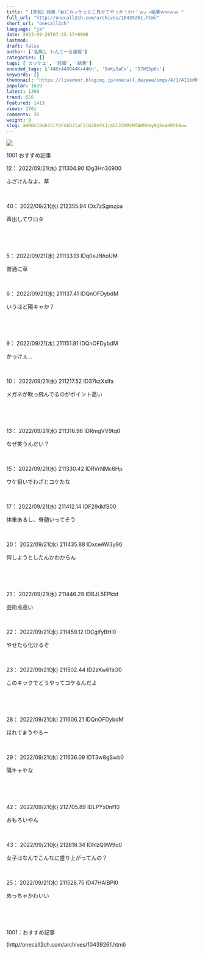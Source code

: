 ```yaml
---
title: "【悲報】弱男「女にカッケェとこ見せてやっか！ｵﾗｧ！ｗ」→結果ｗｗｗｗ "
full_url: "http://onecall2ch.com/archives/10439261.html"
short_url: "onecall2ch"
language: "ja"
date: 2023-09-29T07:35:17+0900
lastmod: 
draft: false
author: ['名無し わんこーる速報']
categories: []
tags: ['カッケェ', '悲報', '結果']
encoded_tags: ['44Kr44OD44Kx44Kn', '5oKy5aCx', '57WQ5p6c']
keywords: []
thumbnail: "https://livedoor.blogimg.jp/onecall_dazeee/imgs/4/1/411bd9fe.png"
popular: 1639
latest: 1398
trend: 656
featured: 1413
views: 1761
comments: 26
weight: 9
slug: aHR0cC8vb25lY2FsbDJjaC5jb20vYXJjaGl2ZXMvMTA0MzkyNjEuaHRtbA==
---
```


![](https://livedoor.blogimg.jp/onecall_dazeee/imgs/4/1/411bd9fe.png)

<div> <p class='name2'> 1001 おすすめ記事</p> <p class='name2'>12： 2022/09/21(水) 211304.90 IDg3Hn30900</p><p class='onecall'>ふざけんなよ、草 <br></p><br> <p class='name2'>40： 2022/09/21(水) 212355.94 IDx7zSgmzpa</p><p class='onecall'><p>声出してワロタ </p><br></p><br> <p class='name2'>5： 2022/09/21(水) 211133.13 IDq0xJNhoUM</p><p class='onecall'> 普通に草 <br></p><br> <p class='name2'>6： 2022/09/21(水) 211137.41 IDQnOFDybdM</p><p class='onecall'><p> いうほど陽キャか？ </p><br></p><br> <p class='name2'>9： 2022/09/21(水) 211151.91 IDQnOFDybdM</p><p class='onecall'> かっけぇ… <br></p><br> <p class='name2'>10： 2022/09/21(水) 211217.52 ID37kzXslfa</p><p class='onecall'><p> メガネが吹っ飛んでるのがポイント高い </p><br></p><br> <p class='name2'>13： 2022/09/21(水) 211316.96 IDRmgVV9tq0</p><p class='onecall'> なぜ笑うんだい？ <br></p><br> <p class='name2'>15： 2022/09/21(水) 211330.42 IDRVrNMc6Hp</p><p class='onecall'> ウケ狙いでわざとコケたな <br></p><br> <p class='name2'>17： 2022/09/21(水) 211412.14 IDF29dkfS00</p><p class='onecall'> 体重あるし、脊髄いってそう <br></p><br> <p class='name2'>20： 2022/09/21(水) 211435.88 IDxceAW3y90</p><p class='onecall'><p> 何しようとしたんかわからん </p><br></p><br> <p class='name2'>21： 2022/09/21(水) 211446.28 IDBJL5EPktd</p><p class='onecall'> 芸術点高い <br></p><br> <p class='name2'>22： 2022/09/21(水) 211459.12 IDCgIfyBHl0</p><p class='onecall'> やせたら化けるぞ <br></p><br> <p class='name2'>23： 2022/09/21(水) 211502.44 ID2zKw61sO0</p><p class='onecall'><p> このキックでどうやってコケるんだよ </p><br></p><br> <p class='name2'>28： 2022/09/21(水) 211606.21 IDQnOFDybdM</p><p class='onecall'> ほれてまうやろー <br></p><br> <p class='name2'>29： 2022/09/21(水) 211636.09 IDT3w8gSwb0</p><p class='onecall'><p> 陽キャやな </p><br></p><br> <p class='name2'>42： 2022/09/21(水) 212705.89 IDLPYx0nf10</p><p class='onecall'> おもろいやん <br></p><br> <p class='name2'>43： 2022/09/21(水) 212818.34 IDhlzQ9W9c0</p><p class='onecall'> 女子はなんでこんなに盛り上がってんの？ <br></p><br> <p class='name2'>25： 2022/09/21(水) 211528.75 ID47HAIBPl0</p><p class='onecall'><p> めっちゃかわいい </p><br></p><br> <p class='name2'>1001：おすすめ記事</p> </div>

(http//onecall2ch.com/archives/10439261.html)
